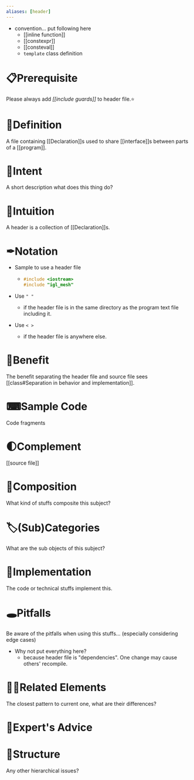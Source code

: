 ```yaml
---
aliases: [header]
---
```


- convention... put following here
    - [[inline function]]
    - [[constexpr]]
    - [[consteval]]
    - `template`  class definition
    
# 📋Prerequisite
Please always add _[[include guards]]_ to header file.⭐

# 📝Definition
A file containing [[Declaration]]s used to share [[interface]]s between parts of a [[program]].

# 🎯Intent
 A short description what does this thing do?

# 🧠Intuition
A header is a collection of [[Declaration]]s.

# ✒Notation
- Sample to use a header file
    - ```c++
      #include <iostream>
      #include "igl_mesh"
      ```
    
- Use `" "`
    - if the header file is in the same directory as the program text file including it.
    
- Use `< >`
    - if the header file is anywhere else.
    


# 🚀Benefit
The benefit separating the header file and source file sees [[class#Separation in behavior and implementation]].

# ⌨Sample Code
 Code fragments

# 🌓Complement
[[source file]]

# 🧪Composition
What kind of stuffs composite this subject?

# 🏷(Sub)Categories
What are the sub objects of this subject?

# 🔎Implementation
 The code or technical stuffs implement this.

# 🕳Pitfalls
Be aware of the pitfalls when using this stuffs... (especially considering edge cases)
- Why not put everything here?
    - because header file is "dependencies". One change may cause others' recompile.
    
# 🙋‍♂️Related Elements
 The closest pattern to current one, what are their differences?

# 🥼Expert's Advice

# 🧱Structure
Any other hierarchical issues?
